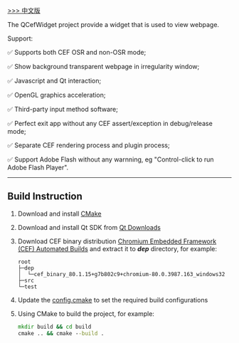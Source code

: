 [ >>> 中文版](README_ch.md)

The QCefWidget project provide a widget that is used to view webpage. 

Support:

✅ Supports both CEF OSR and non-OSR mode;
   
✅ Show background transparent webpage in irregularity window;

✅ Javascript and Qt interaction;

✅ OpenGL graphics acceleration;

✅ Third-party input method software;

✅ Perfect exit app without any CEF assert/exception in debug/release mode;

✅ Separate CEF rendering process and plugin process;

✅ Support Adobe Flash without any warnning, eg "Control-click to run Adobe Flash Player".

---


## Build Instruction

1. Download and install [CMake](https://cmake.org/)

2. Download and install Qt SDK from [Qt Downloads](https://download.qt.io/archive/qt/)

3. Download CEF binary distribution [Chromium Embedded Framework (CEF) Automated Builds](http://opensource.spotify.com/cefbuilds/index.html) and extract it to ***dep*** directory, for example:
    ```
    root
    ├─dep
    │  └─cef_binary_80.1.15+g7b802c9+chromium-80.0.3987.163_windows32
    ├─src
    └─test
    ```

4. Update the [config.cmake](config.cmake) to set the required build configurations

5. Using CMake to build the project, for example:
    ``` bat
    mkdir build && cd build
    cmake .. && cmake --build .
    ```
